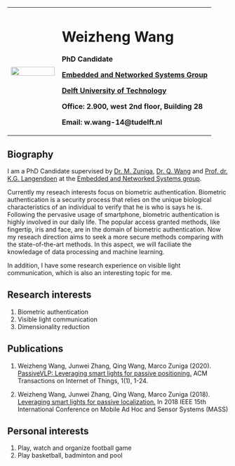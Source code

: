 <div>
<table border="0">
  <tr>
    <td width="25%">
      <img src="https://raw.githubusercontent.com/renminribaoshe/EricWang.github.io/gh-pages/photo.jpg" width="100%">
    </td>
    <td width="75%">
      <h1>Weizheng Wang</h1>
      <p><b>PhD Candidate</b></p>
      <p><b><a href="https://www.tudelft.nl/ewi/over-de-faculteit/afdelingen/software-technology/embedded-and-networked-systems/">Embedded and Networked Systems Group</a></b></p>
      <p><b><a href="https://www.tudelft.nl/">Delft University of Technology</a></b></p>
      <p><b>Office: 2.900, west 2nd floor, Building 28</b></p>
      <p><b>Email: w.wang-14@tudelft.nl</b></p>
    </td>  
  </tr>
</table>
</div>

## Biography

I am a PhD Candidate supervised by 
<a href="https://www.st.ewi.tudelft.nl/marco/" target="_blank" rel="noopener">Dr. M. Zuniga</a>, 
<a href="https://www.st.ewi.tudelft.nl/qing/" target="_blank" rel="noopener">Dr. Q. Wang</a> and
<a href="http://www.st.ewi.tudelft.nl/koen/" target="_blank" rel="noopener">Prof. dr. K.G. Langendoen</a> at the 
<a href="https://www.tudelft.nl/ewi/over-de-faculteit/afdelingen/software-technology/embedded-and-networked-systems/" target="_blank" rel="noopener">Embedded and Networked Systems group</a>.

Currently my reseach interests focus on biometric authentication. 
Biometric authentication is a security process that relies on the unique biological characteristics of an individual to verify that he is who is says he is.
Following the pervasive usage of smartphone, biometric authentication is highly involved in our daily life. 
The popular access granted methods, like fingertip, iris and face, are in the domain of biometric authentication. 
Now my reseach direction aims to seek a more secure methods comparing with the state-of-the-art methods. 
In this aspect, we will faciliate the knowledage of data processing and machine learning.

In addition, I have some research experience on visible light communication, which is also an interesting topic for me. 

## Research interests
1. Biometric authentication
2. Visible light communication
3. Dimensionality reduction

## Publications
1. Weizheng Wang, Junwei Zhang, Qing Wang, Marco Zuniga (2020).<a href="https://github.com/renminribaoshe/EricWang.github.io/blob/gh-pages/TIOT.pdf">  PassiveVLP: Leveraging smart lights for passive positioning.</a> ACM Transactions on Internet of Things, 1(1), 1-24.

2. Weizheng Wang, Junwei Zhang, Qing Wang, Marco Zuniga (2018).<a href="https://www.st.ewi.tudelft.nl/marco/files/passiveLoc_MASS18.pdf">  Leveraging smart lights for passive localization.</a> In 2018 IEEE 15th International Conference on Mobile Ad Hoc and Sensor Systems (MASS)

## Personal interests
1. Play, watch and organize football game
2. Play basketball, badminton and pool
